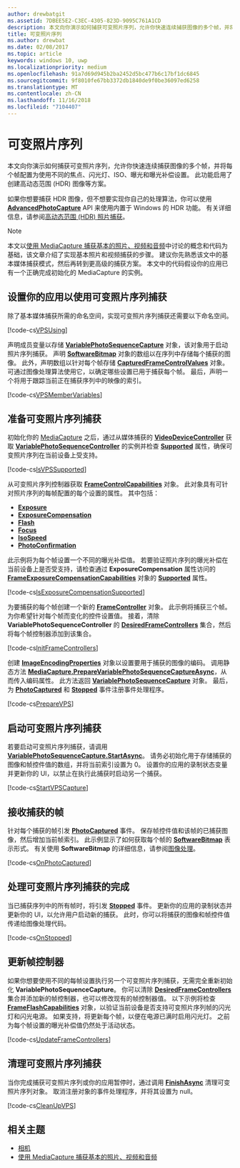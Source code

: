 ```yaml
---
author: drewbatgit
ms.assetid: 7DBEE5E2-C3EC-4305-823D-9095C761A1CD
description: 本文向你演示如何捕获可变照片序列，允许你快速连续捕获图像的多个帧，并将每个帧配置为使用不同的焦点、闪光灯、ISO、曝光和曝光补偿设置。
title: 可变照片序列
ms.author: drewbat
ms.date: 02/08/2017
ms.topic: article
keywords: windows 10, uwp
ms.localizationpriority: medium
ms.openlocfilehash: 91a7d69d945b2ba2452d5bc477b6c17bf1dc6845
ms.sourcegitcommit: 9f8010fe67bb3372db1840de9f0be36097ed6258
ms.translationtype: MT
ms.contentlocale: zh-CN
ms.lasthandoff: 11/16/2018
ms.locfileid: "7104407"
---
```

# <a name="variable-photo-sequence"></a>可变照片序列



本文向你演示如何捕获可变照片序列，允许你快速连续捕获图像的多个帧，并将每个帧配置为使用不同的焦点、闪光灯、ISO、曝光和曝光补偿设置。 此功能启用了创建高动态范围 (HDR) 图像等方案。

如果你想要捕获 HDR 图像，但不想要实现你自己的处理算法，你可以使用 [**AdvancedPhotoCapture**](https://msdn.microsoft.com/library/windows/apps/mt181386) API 来使用内置于 Windows 的 HDR 功能。 有关详细信息，请参阅[高动态范围 (HDR) 照片捕获](high-dynamic-range-hdr-photo-capture.md)。

> [!NOTE] 
> 本文以[使用 MediaCapture 捕获基本的照片、视频和音频](basic-photo-video-and-audio-capture-with-MediaCapture.md)中讨论的概念和代码为基础，该文章介绍了实现基本照片和视频捕获的步骤。 建议你先熟悉该文中的基本媒体捕获模式，然后再转到更高级的捕获方案。 本文中的代码假设你的应用已有一个正确完成初始化的 MediaCapture 的实例。

## <a name="set-up-your-app-to-use-variable-photo-sequence-capture"></a>设置你的应用以使用可变照片序列捕获

除了基本媒体捕获所需的命名空间，实现可变照片序列捕获还需要以下命名空间。

[!code-cs[VPSUsing](./code/BasicMediaCaptureWin10/cs/MainPage.xaml.cs#SnippetVPSUsing)]

声明成员变量以存储 [**VariablePhotoSequenceCapture**](https://msdn.microsoft.com/library/windows/apps/dn652564) 对象，该对象用于启动照片序列捕获。 声明 [**SoftwareBitmap**](https://msdn.microsoft.com/library/windows/apps/dn887358) 对象的数组以在序列中存储每个捕获的图像。 此外，声明数组以针对每个帧存储 [**CapturedFrameControlValues**](https://msdn.microsoft.com/library/windows/apps/dn608020) 对象。 可通过图像处理算法使用它，以确定哪些设置已用于捕获每个帧。 最后，声明一个将用于跟踪当前正在捕获序列中的映像的索引。

[!code-cs[VPSMemberVariables](./code/BasicMediaCaptureWin10/cs/MainPage.xaml.cs#SnippetVPSMemberVariables)]

## <a name="prepare-the-variable-photo-sequence-capture"></a>准备可变照片序列捕获

初始化你的 [MediaCapture](capture-photos-and-video-with-mediacapture.md) 之后，通过从媒体捕获的 [**VideoDeviceController**](https://msdn.microsoft.com/library/windows/apps/br226825) 获取 [**VariablePhotoSequenceController**](https://msdn.microsoft.com/library/windows/apps/dn640573) 的实例并检查 [**Supported**](https://msdn.microsoft.com/library/windows/apps/dn640580) 属性，确保可变照片序列在当前设备上受支持。

[!code-cs[IsVPSSupported](./code/BasicMediaCaptureWin10/cs/MainPage.xaml.cs#SnippetIsVPSSupported)]

从可变照片序列控制器获取 [**FrameControlCapabilities**](https://msdn.microsoft.com/library/windows/apps/dn652548) 对象。 此对象具有可针对照片序列的每帧配置的每个设置的属性。 其中包括：

-   [**Exposure**](https://msdn.microsoft.com/library/windows/apps/dn652552)
-   [**ExposureCompensation**](https://msdn.microsoft.com/library/windows/apps/dn652560)
-   [**Flash**](https://msdn.microsoft.com/library/windows/apps/dn652566)
-   [**Focus**](https://msdn.microsoft.com/library/windows/apps/dn652570)
-   [**IsoSpeed**](https://msdn.microsoft.com/library/windows/apps/dn652574)
-   [**PhotoConfirmation**](https://msdn.microsoft.com/library/windows/apps/dn652578)

此示例将为每个帧设置一个不同的曝光补偿值。 若要验证照片序列的曝光补偿在当前设备上是否受支持，请检查通过 **ExposureCompensation** 属性访问的 [**FrameExposureCompensationCapabilities**](https://msdn.microsoft.com/library/windows/apps/dn652628) 对象的 [**Supported**](https://msdn.microsoft.com/library/windows/apps/dn278905) 属性。

[!code-cs[IsExposureCompensationSupported](./code/BasicMediaCaptureWin10/cs/MainPage.xaml.cs#SnippetIsExposureCompensationSupported)]

为要捕获的每个帧创建一个新的 [**FrameController**](https://msdn.microsoft.com/library/windows/apps/dn652582) 对象。 此示例将捕获三个帧。 为你希望针对每个帧而变化的控件设置值。 接着，清除 **VariablePhotoSequenceController** 的 [**DesiredFrameControllers**](https://msdn.microsoft.com/library/windows/apps/dn640574) 集合，然后将每个帧控制器添加到该集合。

[!code-cs[InitFrameControllers](./code/BasicMediaCaptureWin10/cs/MainPage.xaml.cs#SnippetInitFrameControllers)]

创建 [**ImageEncodingProperties**](https://msdn.microsoft.com/library/windows/apps/hh700993) 对象以设置要用于捕获的图像的编码。 调用静态方法 [**MediaCapture.PrepareVariablePhotoSequenceCaptureAsync**](https://msdn.microsoft.com/library/windows/apps/dn608097)，从而传入编码属性。 此方法返回 [**VariablePhotoSequenceCapture**](https://msdn.microsoft.com/library/windows/apps/dn652564) 对象。 最后，为 [**PhotoCaptured**](https://msdn.microsoft.com/library/windows/apps/dn652573) 和 [**Stopped**](https://msdn.microsoft.com/library/windows/apps/dn652585) 事件注册事件处理程序。

[!code-cs[PrepareVPS](./code/BasicMediaCaptureWin10/cs/MainPage.xaml.cs#SnippetPrepareVPS)]

## <a name="start-the-variable-photo-sequence-capture"></a>启动可变照片序列捕获

若要启动可变照片序列捕获，请调用 [**VariablePhotoSequenceCapture.StartAsync**](https://msdn.microsoft.com/library/windows/apps/dn652577)。 请务必初始化用于存储捕获的图像和帧控件值的数组，并将当前索引设置为 0。 设置你的应用的录制状态变量并更新你的 UI，以禁止在执行此捕获时启动另一个捕获。

[!code-cs[StartVPSCapture](./code/BasicMediaCaptureWin10/cs/MainPage.xaml.cs#SnippetStartVPSCapture)]

## <a name="receive-the-captured-frames"></a>接收捕获的帧

针对每个捕获的帧引发 [**PhotoCaptured**](https://msdn.microsoft.com/library/windows/apps/dn652573) 事件。 保存帧控件值和该帧的已捕获图像，然后增加当前帧索引。 此示例显示了如何获取每个帧的 [**SoftwareBitmap**](https://msdn.microsoft.com/library/windows/apps/dn887358) 表示形式。 有关使用 **SoftwareBitmap** 的详细信息，请参阅[图像处理](imaging.md)。

[!code-cs[OnPhotoCaptured](./code/BasicMediaCaptureWin10/cs/MainPage.xaml.cs#SnippetOnPhotoCaptured)]

## <a name="handle-the-completion-of-the-variable-photo-sequence-capture"></a>处理可变照片序列捕获的完成

当已捕获序列中的所有帧时，将引发 [**Stopped**](https://msdn.microsoft.com/library/windows/apps/dn652585) 事件。 更新你的应用的录制状态并更新你的 UI，以允许用户启动新的捕获。 此时，你可以将捕获的图像和帧控件值传递给图像处理代码。

[!code-cs[OnStopped](./code/BasicMediaCaptureWin10/cs/MainPage.xaml.cs#SnippetOnStopped)]

## <a name="update-frame-controllers"></a>更新帧控制器

如果你想要使用不同的每帧设置执行另一个可变照片序列捕获，无需完全重新初始化 **VariablePhotoSequenceCapture**。 你可以清除 [**DesiredFrameControllers**](https://msdn.microsoft.com/library/windows/apps/dn640574) 集合并添加新的帧控制器，也可以修改现有的帧控制器值。 以下示例将检查 [**FrameFlashCapabilities**](https://msdn.microsoft.com/library/windows/apps/dn652657) 对象，以验证当前设备是否支持可变照片序列帧的闪光灯和闪光电源。 如果支持，将更新每个帧，以便在电源已满时启用闪光灯。 之前为每个帧设置的曝光补偿值仍然处于活动状态。

[!code-cs[UpdateFrameControllers](./code/BasicMediaCaptureWin10/cs/MainPage.xaml.cs#SnippetUpdateFrameControllers)]

## <a name="clean-up-the-variable-photo-sequence-capture"></a>清理可变照片序列捕获

当你完成捕获可变照片序列或你的应用暂停时，通过调用 [**FinishAsync**](https://msdn.microsoft.com/library/windows/apps/dn652569) 清理可变照片序列对象。 取消注册对象的事件处理程序，并将其设置为 null。

[!code-cs[CleanUpVPS](./code/BasicMediaCaptureWin10/cs/MainPage.xaml.cs#SnippetCleanUpVPS)]

## <a name="related-topics"></a>相关主题

* [相机](camera.md)
* [使用 MediaCapture 捕获基本的照片、视频和音频](basic-photo-video-and-audio-capture-with-MediaCapture.md)
 

 




